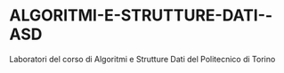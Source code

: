 # ALGORITMI-E-STRUTTURE-DATI--ASD
Laboratori del corso di Algoritmi e Strutture Dati del Politecnico di Torino
